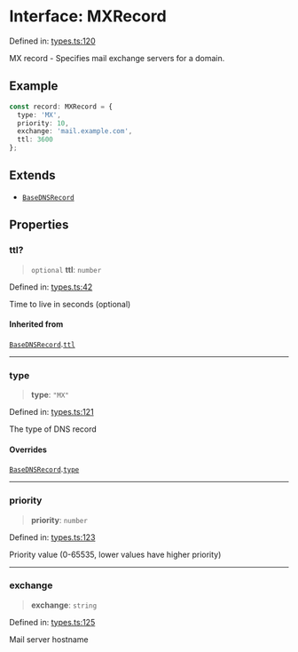 # Interface: MXRecord

Defined in: [types.ts:120](https://github.com/Nick2bad4u/dnsValidator/blob/main/src/types.ts#L120)

MX record - Specifies mail exchange servers for a domain.

## Example

```typescript
const record: MXRecord = {
  type: 'MX',
  priority: 10,
  exchange: 'mail.example.com',
  ttl: 3600
};
```

## Extends

- [`BaseDNSRecord`](BaseDNSRecord.md)

## Properties

### ttl?

> `optional` **ttl**: `number`

Defined in: [types.ts:42](https://github.com/Nick2bad4u/dnsValidator/blob/main/src/types.ts#L42)

Time to live in seconds (optional)

#### Inherited from

[`BaseDNSRecord`](BaseDNSRecord.md).[`ttl`](BaseDNSRecord.md#ttl)

***

### type

> **type**: `"MX"`

Defined in: [types.ts:121](https://github.com/Nick2bad4u/dnsValidator/blob/main/src/types.ts#L121)

The type of DNS record

#### Overrides

[`BaseDNSRecord`](BaseDNSRecord.md).[`type`](BaseDNSRecord.md#type)

***

### priority

> **priority**: `number`

Defined in: [types.ts:123](https://github.com/Nick2bad4u/dnsValidator/blob/main/src/types.ts#L123)

Priority value (0-65535, lower values have higher priority)

***

### exchange

> **exchange**: `string`

Defined in: [types.ts:125](https://github.com/Nick2bad4u/dnsValidator/blob/main/src/types.ts#L125)

Mail server hostname
